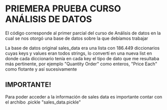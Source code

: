 # PRIEMERA PRUEBA CURSO ANÁLISIS DE DATOS

El código corresponde al primer parcial del curso de Análisis de datos en la cual se nos otorgó una base de datos sobre la que debíamos trabajar

La base de datos original sales_data era una lista con 186.449 diccionarios cuyas keys y values eran todos strings, lo convertí en una nueva list en donde cada diccionario tenía en cada key el tipo de dato que me resultaba más pertinente, por ejemplo "Quantity Order" como enteros, "Price Each" como flotante y así sucesivamente


## IMPORTANTE!
Para poder acceder a la información de sales data es importante contar con el archibo .pickle "sales_data.pickle"

